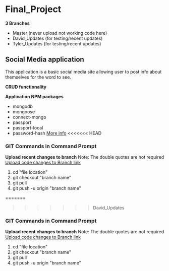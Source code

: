 ﻿# Final_Project

**3 Branches**
- Master (never upload not working code here)
- David_Updates (for testing/recent updates)
- Tyler_Updates (for testing/recent updates)

## Social Media application

This application is a basic social media site allowing user to post info about themselves for the word to see.

**CRUD functionality**

**Application NPM packages**

- mongodb
- mongoose
- connect-mongo
- passport
- passport-local
- password-hash [More info](https://www.npmjs.com/package/password-hash)
<<<<<<< HEAD




























### GIT Commands in Command Prompt

**Upload recent changes to branch**
Note: The double quotes are not required
[Upload code changes to Branch link ](https://www.freecodecamp.org/forum/t/push-a-new-local-branch-to-a-remote-git-repository-and-track-it-too/13222)
1. cd "file location"
2. git checkout "branch name"
3. git pull
4. git push -u origin "branch name"

=======
>>>>>>> David_Updates

### GIT Commands in Command Prompt

**Upload recent changes to branch**
Note: The double quotes are not required
[Upload code changes to Branch link ](https://www.freecodecamp.org/forum/t/push-a-new-local-branch-to-a-remote-git-repository-and-track-it-too/13222)
1. cd "file location"
2. git checkout "branch name"
3. git pull
4. git push -u origin "branch name"
